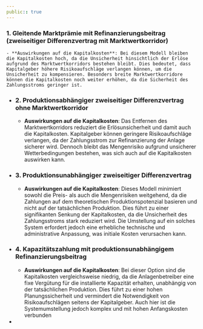 ```yaml
---
public:: true
---
```

### 1. Gleitende Marktprämie mit Refinanzierungsbeitrag (zweiseitiger Differenzvertrag mit Marktwertkorridor)
	- **Auswirkungen auf die Kapitalkosten**: Bei diesem Modell bleiben die Kapitalkosten hoch, da die Unsicherheit hinsichtlich der Erlöse aufgrund des Marktwertkorridors bestehen bleibt. Dies bedeutet, dass Kapitalgeber höhere Risikoaufschläge verlangen können, um die Unsicherheit zu kompensieren. Besonders breite Marktwertkorridore können die Kapitalkosten noch weiter erhöhen, da die Sicherheit des Zahlungsstroms geringer ist.
- ### 2. Produktionsabhängiger zweiseitiger Differenzvertrag ohne Marktwertkorridor
	- **Auswirkungen auf die Kapitalkosten**: Das Entfernen des Marktwertkorridors reduziert die Erlösunsicherheit und damit auch die Kapitalkosten. Kapitalgeber können geringere Risikoaufschläge verlangen, da der Zahlungsstrom zur Refinanzierung der Anlage sicherer wird. Dennoch bleibt das Mengenrisiko aufgrund unsicherer Wetterbedingungen bestehen, was sich auch auf die Kapitalkosten auswirken kann.
- ### 3. Produktionsunabhängiger zweiseitiger Differenzvertrag
	- **Auswirkungen auf die Kapitalkosten**: Dieses Modell minimiert sowohl die Preis- als auch die Mengenrisiken weitgehend, da die Zahlungen auf dem theoretischen Produktionspotenzial basieren und nicht auf der tatsächlichen Produktion. Dies führt zu einer signifikanten Senkung der Kapitalkosten, da die Unsicherheit des Zahlungsstroms stark reduziert wird. Die Umstellung auf ein solches System erfordert jedoch eine erhebliche technische und administrative Anpassung, was initiale Kosten verursachen kann.
- ### 4. Kapazitätszahlung mit produktionsunabhängigem Refinanzierungsbeitrag
	- **Auswirkungen auf die Kapitalkosten**: Bei dieser Option sind die Kapitalkosten vergleichsweise niedrig, da die Anlagenbetreiber eine fixe Vergütung für die installierte Kapazität erhalten, unabhängig von der tatsächlichen Produktion. Dies führt zu einer hohen Planungssicherheit und vermindert die Notwendigkeit von Risikoaufschlägen seitens der Kapitalgeber. Auch hier ist die Systemumstellung jedoch komplex und mit hohen Anfangskosten verbunden
-
